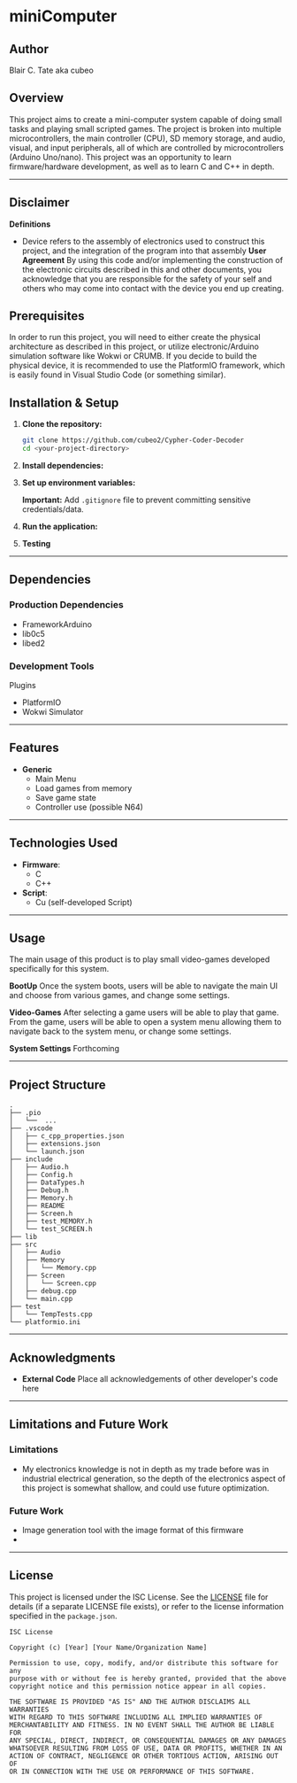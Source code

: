 # miniComputer

## Author

Blair C. Tate aka cubeo

## Overview

This project aims to create a mini-computer system capable of doing small tasks and playing small scripted games. The project is broken into multiple microcontrollers, the main controller (CPU), SD memory storage, and audio, visual, and input peripherals, all of which are controlled by microcontrollers (Arduino Uno/nano). This project was an opportunity to learn firmware/hardware development, as well as to learn C and C++ in depth. 

---

## Disclaimer
**Definitions**
- Device refers to the assembly of electronics used to construct this project, and the integration of the program into that assembly
**User Agreement**
By using this code and/or implementing the construction of the electronic circuits described in this and other documents, you acknowledge that you are responsible for the safety of your self and others who may come into contact with the device you end up creating. 

## Prerequisites

In order to run this project, you will need to either create the physical architecture as described in this project, or utilize electronic/Arduino simulation software like Wokwi or CRUMB. If you decide to build the physical device, it is recommended to use the PlatformIO framework, which is easily found in Visual Studio Code (or something similar). 

## Installation & Setup

1.  **Clone the repository:**
    ```bash
    git clone https://github.com/cubeo2/Cypher-Coder-Decoder
    cd <your-project-directory>
    ```

2.  **Install dependencies:**


3.  **Set up environment variables:**

    **Important:** Add `.gitignore` file to prevent committing sensitive credentials/data.

4.  **Run the application:**

5. **Testing**

---

## Dependencies

### Production Dependencies

- FrameworkArduino
- lib0c5
- libed2

### Development Tools

Plugins
- PlatformIO 
- Wokwi Simulator

---

## Features

- **Generic**
  - Main Menu
  - Load games from memory
  - Save game state
  - Controller use (possible N64)

---

## Technologies Used

- **Firmware**:
    - C
    - C++
- **Script**:
    - Cu (self-developed Script)

---

## Usage

The main usage of this product is to play small video-games developed specifically for this system.

**BootUp**
Once the system boots, users will be able to navigate the main UI and choose from various games, and change some settings.

**Video-Games**
After selecting a game users will be able to play that game. From the game, users will be able to open a system menu allowing them to navigate back to the system menu, or change some settings.

**System Settings**
Forthcoming

---

## Project Structure

```
.
├── .pio
│   └──  ...
├── .vscode
│   ├── c_cpp_properties.json
│   ├── extensions.json
│   └── launch.json    
├── include
│   ├── Audio.h
│   ├── Config.h
│   ├── DataTypes.h
│   ├── Debug.h
│   ├── Memory.h
│   ├── README
│   ├── Screen.h
│   ├── test_MEMORY.h
│   └── test_SCREEN.h
├── lib 
├── src
│   ├── Audio
│   ├── Memory
│   │   └── Memory.cpp
│   ├── Screen
│   │   └── Screen.cpp
│   ├── debug.cpp
│   └── main.cpp
├── test
│   └── TempTests.cpp
└── platformio.ini
```

---

## Acknowledgments

- **External Code**
Place all acknowledgements of other developer's code here

---

## Limitations and Future Work

### Limitations
- My electronics knowledge is not in depth as my trade before was in industrial electrical generation, so the depth of the electronics aspect of this project is somewhat shallow, and could use future optimization.

### Future Work
- Image generation tool with the image format of this firmware
- 

---

## License

This project is licensed under the ISC License. See the [LICENSE](LICENSE) file for details (if a separate LICENSE file exists), or refer to the license information specified in the `package.json`.

```
ISC License

Copyright (c) [Year] [Your Name/Organization Name]

Permission to use, copy, modify, and/or distribute this software for any
purpose with or without fee is hereby granted, provided that the above
copyright notice and this permission notice appear in all copies.

THE SOFTWARE IS PROVIDED "AS IS" AND THE AUTHOR DISCLAIMS ALL WARRANTIES
WITH REGARD TO THIS SOFTWARE INCLUDING ALL IMPLIED WARRANTIES OF
MERCHANTABILITY AND FITNESS. IN NO EVENT SHALL THE AUTHOR BE LIABLE FOR
ANY SPECIAL, DIRECT, INDIRECT, OR CONSEQUENTIAL DAMAGES OR ANY DAMAGES
WHATSOEVER RESULTING FROM LOSS OF USE, DATA OR PROFITS, WHETHER IN AN
ACTION OF CONTRACT, NEGLIGENCE OR OTHER TORTIOUS ACTION, ARISING OUT OF
OR IN CONNECTION WITH THE USE OR PERFORMANCE OF THIS SOFTWARE.
```
